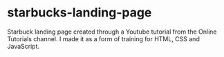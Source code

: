 # starbucks-landing-page
 Starbuck landing page created through a Youtube tutorial from the Online Tutorials channel. I made it as a form of training for HTML, CSS and JavaScript.
